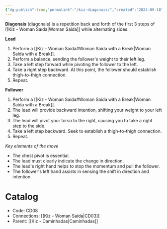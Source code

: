 ```yaml
---
{"dg-publish":true,"permalink":"/kiz-diagonais/","created":"2024-09-18T17:37:39.879-04:00","updated":"2024-09-26T12:07:58.020-04:00"}
---
```



**Diagonais** (diagonals) is a repetition back and forth of the first 3 steps of [[Kiz - Woman Saída\|Woman Saída]] while alternating sides.

**Lead**
1. Perform a [[Kiz - Woman Saída#Woman Saída with a Break\|Woman Saída with a Break]].
2. Perform a balance, sending the follower's weight to their left leg.
3. Take a left step forward while pivoting the follower to the left.
4. Take a right step backward. At this point, the follower should establish thigh-to-thigh connection.
5. Repeat.

**Follower**

1. Perform a [[Kiz - Woman Saída#Woman Saída with a Break\|Woman Saída with a Break]].
2. The lead will provide backward intention, shifting your weight to your left leg.
3. The lead will pivot your torso to the right, causing you to take a right step to the side.
4. Take a left step backward. Seek to establish a thigh-to-thigh connection.
5. Repeat.

*Key elements of the move*
- The chest pivot is essential.
- The lead must clearly indicate the change in direction.
- The lead's right hand helps to stop the momentum and pull the follower.
- The follower's left hand assists in sensing the shift in direction and intention.

# Catalog

- Code: CD08
- Connections: [[Kiz - Woman Saída\|CD03]]
- Parent: [[Kiz - Caminhadas\|Caminhadas]]
